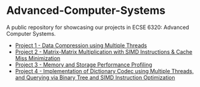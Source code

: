 # Advanced-Computer-Systems
A public repository for showcasing our projects in ECSE 6320: Advanced Computer Systems.

* [Project 1 - Data Compression using Multiple Threads](https://github.com/bernep/Advanced-Computer-Systems/tree/main/Project%201)
* [Project 2 - Matrix-Matrix Multiplication with SIMD Instructions & Cache Miss Minimization](https://github.com/bernep/Advanced-Computer-Systems/tree/main/Project%202)
* [Project 3 - Memory and Storage Performance Profiling](https://github.com/bernep/Advanced-Computer-Systems/tree/main/Project%203)
* [Project 4 - Implementation of Dictionary Codec using Multiple Threads, and Querying via Binary Tree and SIMD Instruction Optimization](https://github.com/bernep/Advanced-Computer-Systems/tree/main/Project%204)
